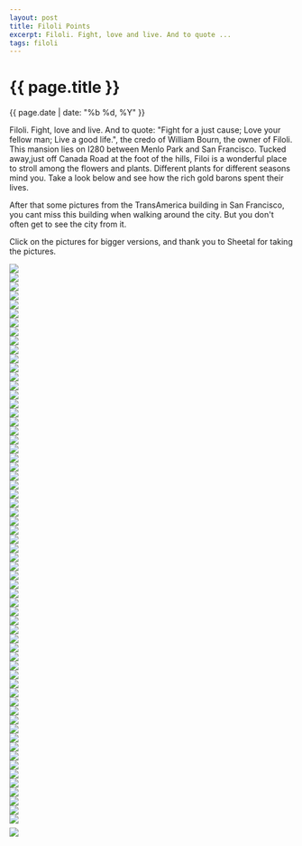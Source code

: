```yaml
---
layout: post
title: Filoli Points
excerpt: Filoli. Fight, love and live. And to quote ...
tags: filoli
---
```


{{ page.title }}
================
<div class="pdate"> {{ page.date | date: "%b %d, %Y" }} </div>

Filoli. Fight, love and live. And to quote: "Fight for a just cause; Love your
fellow man; Live a good life.", the credo of William Bourn, the owner of
Filoli. This mansion lies on I280 between Menlo Park and San Francisco. Tucked
away,just off Canada Road at the foot of the hills, Filoi is a wonderful place
to stroll among the flowers and plants. Different plants for different seasons
mind you. Take a look below and see how the rich gold barons spent their lives.

After that some pictures from the TransAmerica building in San Francisco, you
cant miss this building when walking around the city. But you don't often get to
see the city from it.

Click on the pictures for bigger versions, and thank you to Sheetal for taking
the pictures.


<div class="row" style="margin-top:0.5em;">
<div class="col-xs-12">
<div id="demo6" class="flex-images">

<div class="item" data-w="600" data-h="400">
	<div class="img"><a href="https://docs.google.com/uc?id=0B6d70FmpKIi1YTlzcmRUd0R2NWM"><img src="https://docs.google.com/uc?id=0B6d70FmpKIi1V0pkMTNDN2hWSm8" data-src="https://docs.google.com/uc?id=0B6d70FmpKIi1VzBvZmRESXN2UUE"></a></div>
</div>
<div class="item" data-w="266" data-h="400">
	<div class="img"><a href="https://docs.google.com/uc?id=0B6d70FmpKIi1LUVRX2lUZFFZTXM"><img src="https://docs.google.com/uc?id=0B6d70FmpKIi1V0pkMTNDN2hWSm8" data-src="https://docs.google.com/uc?id=0B6d70FmpKIi1ZVI1U3NfYzd2R00"></a></div>
</div>
<div class="item" data-w="600" data-h="400">
	<div class="img"><a href="https://docs.google.com/uc?id=0B6d70FmpKIi1Q0p2a05xMFcycnM"><img src="https://docs.google.com/uc?id=0B6d70FmpKIi1V0pkMTNDN2hWSm8" data-src="https://docs.google.com/uc?id=0B6d70FmpKIi1dkk4bG9tNWI1anM"></a></div>
</div>
<div class="item" data-w="266" data-h="400">
	<div class="img"><a href="https://docs.google.com/uc?id=0B6d70FmpKIi1OTk0RXZWQVY4Mnc"><img src="https://docs.google.com/uc?id=0B6d70FmpKIi1V0pkMTNDN2hWSm8" data-src="https://docs.google.com/uc?id=0B6d70FmpKIi1U2xlMmpBOG9mb3c"></a></div>
</div>
<div class="item" data-w="266" data-h="400">
	<div class="img"><a href="https://docs.google.com/uc?id=0B6d70FmpKIi1bG51WmxsV085VjQ"><img src="https://docs.google.com/uc?id=0B6d70FmpKIi1V0pkMTNDN2hWSm8" data-src="https://docs.google.com/uc?id=0B6d70FmpKIi1cXlqZF9QUmxrVGs"></a></div>
</div>
<div class="item" data-w="600" data-h="400">
	<div class="img"><a href="https://docs.google.com/uc?id=0B6d70FmpKIi1VkxsUFFMMFIzajA"><img src="https://docs.google.com/uc?id=0B6d70FmpKIi1V0pkMTNDN2hWSm8" data-src="https://docs.google.com/uc?id=0B6d70FmpKIi1NEFrc1FMMnJSM2s"></a></div>
</div>
<div class="item" data-w="600" data-h="400">
	<div class="img"><a href="https://docs.google.com/uc?id=0B6d70FmpKIi1ckxxVjQ4NzBfU3M"><img src="https://docs.google.com/uc?id=0B6d70FmpKIi1V0pkMTNDN2hWSm8" data-src="https://docs.google.com/uc?id=0B6d70FmpKIi1Z2tPZEV6MGVjUFE"></a></div>
</div>
<div class="item" data-w="600" data-h="400">
	<div class="img"><a href="https://docs.google.com/uc?id=0B6d70FmpKIi1Q0JMdU1Yb1BySms"><img src="https://docs.google.com/uc?id=0B6d70FmpKIi1V0pkMTNDN2hWSm8" data-src="https://docs.google.com/uc?id=0B6d70FmpKIi1bGZ3bm5YbnZDSjQ"></a></div>
</div>
<div class="item" data-w="600" data-h="400">
	<div class="img"><a href="https://docs.google.com/uc?id=0B6d70FmpKIi1NnlaNmZZOVpsLTg"><img src="https://docs.google.com/uc?id=0B6d70FmpKIi1V0pkMTNDN2hWSm8" data-src="https://docs.google.com/uc?id=0B6d70FmpKIi1cW5HdDVPdldKa1E"></a></div>
</div>
<div class="item" data-w="600" data-h="400">
	<div class="img"><a href="https://docs.google.com/uc?id=0B6d70FmpKIi1dVR5NDlodlpxVzg"><img src="https://docs.google.com/uc?id=0B6d70FmpKIi1V0pkMTNDN2hWSm8" data-src="https://docs.google.com/uc?id=0B6d70FmpKIi1SlRrbVo2RmV6bFk"></a></div>
</div>
<div class="item" data-w="600" data-h="400">
	<div class="img"><a href="https://docs.google.com/uc?id=0B6d70FmpKIi1Rno2THQ4RXI2UkE"><img src="https://docs.google.com/uc?id=0B6d70FmpKIi1V0pkMTNDN2hWSm8" data-src="https://docs.google.com/uc?id=0B6d70FmpKIi1VkN6ZWxXTHpwMVU"></a></div>
</div>
<div class="item" data-w="600" data-h="400">
	<div class="img"><a href="https://docs.google.com/uc?id=0B6d70FmpKIi1SHp2XzlNRFN2SDQ"><img src="https://docs.google.com/uc?id=0B6d70FmpKIi1V0pkMTNDN2hWSm8" data-src="https://docs.google.com/uc?id=0B6d70FmpKIi1cXpYSjJtbjk2enc"></a></div>
</div>
<div class="item" data-w="266" data-h="400">
	<div class="img"><a href="https://docs.google.com/uc?id=0B6d70FmpKIi1R2VEOHh5V3VXaHc"><img src="https://docs.google.com/uc?id=0B6d70FmpKIi1V0pkMTNDN2hWSm8" data-src="https://docs.google.com/uc?id=0B6d70FmpKIi1ZDNRRjBFeXNvZVU"></a></div>
</div>
<div class="item" data-w="600" data-h="400">
	<div class="img"><a href="https://docs.google.com/uc?id=0B6d70FmpKIi1alJSbFF2UVpsaXc"><img src="https://docs.google.com/uc?id=0B6d70FmpKIi1V0pkMTNDN2hWSm8" data-src="https://docs.google.com/uc?id=0B6d70FmpKIi1TlVQVjhPMGI3VUk"></a></div>
</div>
<div class="item" data-w="600" data-h="400">
	<div class="img"><a href="https://docs.google.com/uc?id=0B6d70FmpKIi1Rm9Vb1M1NXBySzA"><img src="https://docs.google.com/uc?id=0B6d70FmpKIi1V0pkMTNDN2hWSm8" data-src="https://docs.google.com/uc?id=0B6d70FmpKIi1cHRoSlVvcFdtNkU"></a></div>
</div>
<div class="item" data-w="600" data-h="400">
	<div class="img"><a href="https://docs.google.com/uc?id=0B6d70FmpKIi1UEtSa25PLWprZ3M"><img src="https://docs.google.com/uc?id=0B6d70FmpKIi1V0pkMTNDN2hWSm8" data-src="https://docs.google.com/uc?id=0B6d70FmpKIi1b0hjNUxXTDN2Nnc"></a></div>
</div>
<div class="item" data-w="600" data-h="400">
	<div class="img"><a href="https://docs.google.com/uc?id=0B6d70FmpKIi1eUktMmNJUnJfSTQ"><img src="https://docs.google.com/uc?id=0B6d70FmpKIi1V0pkMTNDN2hWSm8" data-src="https://docs.google.com/uc?id=0B6d70FmpKIi1S3NIekNZMGdLUmc"></a></div>
</div>
<div class="item" data-w="600" data-h="400">
	<div class="img"><a href="https://docs.google.com/uc?id=0B6d70FmpKIi1eWNLRkZudWp2RWc"><img src="https://docs.google.com/uc?id=0B6d70FmpKIi1V0pkMTNDN2hWSm8" data-src="https://docs.google.com/uc?id=0B6d70FmpKIi1RzNfZ2otOHFVeWs"></a></div>
</div>
<div class="item" data-w="600" data-h="400">
	<div class="img"><a href="https://docs.google.com/uc?id=0B6d70FmpKIi1LTZXLV9RYWlteWM"><img src="https://docs.google.com/uc?id=0B6d70FmpKIi1V0pkMTNDN2hWSm8" data-src="https://docs.google.com/uc?id=0B6d70FmpKIi1ZGFGalJDQjUtUWs"></a></div>
</div>
<div class="item" data-w="600" data-h="400">
	<div class="img"><a href="https://docs.google.com/uc?id=0B6d70FmpKIi1VXdkNkVRTTZpN0E"><img src="https://docs.google.com/uc?id=0B6d70FmpKIi1V0pkMTNDN2hWSm8" data-src="https://docs.google.com/uc?id=0B6d70FmpKIi1X3lETkdqN1dmSXc"></a></div>
</div>
<div class="item" data-w="600" data-h="400">
	<div class="img"><a href="https://docs.google.com/uc?id=0B6d70FmpKIi1SXVkclgtT21vdFU"><img src="https://docs.google.com/uc?id=0B6d70FmpKIi1V0pkMTNDN2hWSm8" data-src="https://docs.google.com/uc?id=0B6d70FmpKIi1NFlrN2xpN0gxY0U"></a></div>
</div>
<div class="item" data-w="600" data-h="400">
	<div class="img"><a href="https://docs.google.com/uc?id=0B6d70FmpKIi1RVprQkE0MFVIN3c"><img src="https://docs.google.com/uc?id=0B6d70FmpKIi1V0pkMTNDN2hWSm8" data-src="https://docs.google.com/uc?id=0B6d70FmpKIi1allQcm14a1ZnRjA"></a></div>
</div>
<div class="item" data-w="266" data-h="400">
	<div class="img"><a href="https://docs.google.com/uc?id=0B6d70FmpKIi1UlNKbHBTREowWUE"><img src="https://docs.google.com/uc?id=0B6d70FmpKIi1V0pkMTNDN2hWSm8" data-src="https://docs.google.com/uc?id=0B6d70FmpKIi1aC1CbS1MUTFmLXc"></a></div>
</div>
<div class="item" data-w="600" data-h="400">
	<div class="img"><a href="https://docs.google.com/uc?id=0B6d70FmpKIi1c1RKS2VlSng3eXc"><img src="https://docs.google.com/uc?id=0B6d70FmpKIi1V0pkMTNDN2hWSm8" data-src="https://docs.google.com/uc?id=0B6d70FmpKIi1RUkxVXk2dVhKY1E"></a></div>
</div>
<div class="item" data-w="600" data-h="400">
	<div class="img"><a href="https://docs.google.com/uc?id=0B6d70FmpKIi1X3R3bUsxUWp4NjA"><img src="https://docs.google.com/uc?id=0B6d70FmpKIi1V0pkMTNDN2hWSm8" data-src="https://docs.google.com/uc?id=0B6d70FmpKIi1NFVpOGhISnJlbDQ"></a></div>
</div>
<div class="item" data-w="600" data-h="400">
	<div class="img"><a href="https://docs.google.com/uc?id=0B6d70FmpKIi1T2FrZ19FeVR5RFU"><img src="https://docs.google.com/uc?id=0B6d70FmpKIi1V0pkMTNDN2hWSm8" data-src="https://docs.google.com/uc?id=0B6d70FmpKIi1MWdHcllnTGgtOGc"></a></div>
</div>
<div class="item" data-w="600" data-h="400">
	<div class="img"><a href="https://docs.google.com/uc?id=0B6d70FmpKIi1TV9yYkQyVzhHejQ"><img src="https://docs.google.com/uc?id=0B6d70FmpKIi1V0pkMTNDN2hWSm8" data-src="https://docs.google.com/uc?id=0B6d70FmpKIi1WVI5N25NRE1md1k"></a></div>
</div>
<div class="item" data-w="600" data-h="400">
	<div class="img"><a href="https://docs.google.com/uc?id=0B6d70FmpKIi1STlyUlZaS2lVdms"><img src="https://docs.google.com/uc?id=0B6d70FmpKIi1V0pkMTNDN2hWSm8" data-src="https://docs.google.com/uc?id=0B6d70FmpKIi1SWdrdjFwcWlJOHc"></a></div>
</div>
<div class="item" data-w="600" data-h="400">
	<div class="img"><a href="https://docs.google.com/uc?id=0B6d70FmpKIi1NEtvU3pmRi05UEE"><img src="https://docs.google.com/uc?id=0B6d70FmpKIi1V0pkMTNDN2hWSm8" data-src="https://docs.google.com/uc?id=0B6d70FmpKIi1WFZsdlhaVndYdXM"></a></div>
</div>
<div class="item" data-w="600" data-h="400">
	<div class="img"><a href="https://docs.google.com/uc?id=0B6d70FmpKIi1LWVDY1VMeHNsLWc"><img src="https://docs.google.com/uc?id=0B6d70FmpKIi1V0pkMTNDN2hWSm8" data-src="https://docs.google.com/uc?id=0B6d70FmpKIi1MXpPR3ZWQnRWX0E"></a></div>
</div>
<div class="item" data-w="600" data-h="400">
	<div class="img"><a href="https://docs.google.com/uc?id=0B6d70FmpKIi1NDhRU0ROdXgyWnM"><img src="https://docs.google.com/uc?id=0B6d70FmpKIi1V0pkMTNDN2hWSm8" data-src="https://docs.google.com/uc?id=0B6d70FmpKIi1MWN2XzhWdWNHeTQ"></a></div>
</div>
<div class="item" data-w="600" data-h="400">
	<div class="img"><a href="https://docs.google.com/uc?id=0B6d70FmpKIi1bDJ5b3NzZVV0ZDA"><img src="https://docs.google.com/uc?id=0B6d70FmpKIi1V0pkMTNDN2hWSm8" data-src="https://docs.google.com/uc?id=0B6d70FmpKIi1b1AxcTVSWmcyb3c"></a></div>
</div>
<div class="item" data-w="600" data-h="400">
	<div class="img"><a href="https://docs.google.com/uc?id=0B6d70FmpKIi1WmNjZ2xndXJlVVE"><img src="https://docs.google.com/uc?id=0B6d70FmpKIi1V0pkMTNDN2hWSm8" data-src="https://docs.google.com/uc?id=0B6d70FmpKIi1YVlPRmtvZU9NVFk"></a></div>
</div>
<div class="item" data-w="266" data-h="400">
	<div class="img"><a href="https://docs.google.com/uc?id=0B6d70FmpKIi1YzY0LThWV2Z3Vzg"><img src="https://docs.google.com/uc?id=0B6d70FmpKIi1V0pkMTNDN2hWSm8" data-src="https://docs.google.com/uc?id=0B6d70FmpKIi1LXdJazBhRjdvYTg"></a></div>
</div>
<div class="item" data-w="600" data-h="400">
	<div class="img"><a href="https://docs.google.com/uc?id=0B6d70FmpKIi1djEzZVdxZUlaT00"><img src="https://docs.google.com/uc?id=0B6d70FmpKIi1V0pkMTNDN2hWSm8" data-src="https://docs.google.com/uc?id=0B6d70FmpKIi1MGRMQm1EQ09kQmM"></a></div>
</div>
<div class="item" data-w="266" data-h="400">
	<div class="img"><a href="https://docs.google.com/uc?id=0B6d70FmpKIi1Qk5xd0hVX0c3dWs"><img src="https://docs.google.com/uc?id=0B6d70FmpKIi1V0pkMTNDN2hWSm8" data-src="https://docs.google.com/uc?id=0B6d70FmpKIi1WGNLTW5CR3JYY00"></a></div>
</div>
<div class="item" data-w="600" data-h="400">
	<div class="img"><a href="https://docs.google.com/uc?id=0B6d70FmpKIi1RnlpSVV1OHF6Q0k"><img src="https://docs.google.com/uc?id=0B6d70FmpKIi1V0pkMTNDN2hWSm8" data-src="https://docs.google.com/uc?id=0B6d70FmpKIi1emNOVmY3QkU2Y3c"></a></div>
</div>
<div class="item" data-w="600" data-h="400">
	<div class="img"><a href="https://docs.google.com/uc?id=0B6d70FmpKIi1dTc1WDhRV1JzTE0"><img src="https://docs.google.com/uc?id=0B6d70FmpKIi1V0pkMTNDN2hWSm8" data-src="https://docs.google.com/uc?id=0B6d70FmpKIi1di03ZHFSRC1uX00"></a></div>
</div>
<div class="item" data-w="600" data-h="400">
	<div class="img"><a href="https://docs.google.com/uc?id=0B6d70FmpKIi1V29RNTY5TTdSaWs"><img src="https://docs.google.com/uc?id=0B6d70FmpKIi1V0pkMTNDN2hWSm8" data-src="https://docs.google.com/uc?id=0B6d70FmpKIi1amVSTElFOW91ZEk"></a></div>
</div>
<div class="item" data-w="600" data-h="400">
	<div class="img"><a href="https://docs.google.com/uc?id=0B6d70FmpKIi1YnFKZ1hmeERXc28"><img src="https://docs.google.com/uc?id=0B6d70FmpKIi1V0pkMTNDN2hWSm8" data-src="https://docs.google.com/uc?id=0B6d70FmpKIi1OVoxTXB2Ul9NM1k"></a></div>
</div>
<div class="item" data-w="266" data-h="400">
	<div class="img"><a href="https://docs.google.com/uc?id=0B6d70FmpKIi1UTlaMEFyNkVya0k"><img src="https://docs.google.com/uc?id=0B6d70FmpKIi1V0pkMTNDN2hWSm8" data-src="https://docs.google.com/uc?id=0B6d70FmpKIi1anhBUWRxODJ1b2M"></a></div>
</div>
<div class="item" data-w="600" data-h="400">
	<div class="img"><a href="https://docs.google.com/uc?id=0B6d70FmpKIi1VXBUQ0NpN2FVQlU"><img src="https://docs.google.com/uc?id=0B6d70FmpKIi1V0pkMTNDN2hWSm8" data-src="https://docs.google.com/uc?id=0B6d70FmpKIi1MHlDVTZpanBVUk0"></a></div>
</div>
<div class="item" data-w="600" data-h="400">
	<div class="img"><a href="https://docs.google.com/uc?id=0B6d70FmpKIi1RVo4VVhlN2doODQ"><img src="https://docs.google.com/uc?id=0B6d70FmpKIi1V0pkMTNDN2hWSm8" data-src="https://docs.google.com/uc?id=0B6d70FmpKIi1VGRmMkFBWE4wRW8"></a></div>
</div>
<div class="item" data-w="600" data-h="400">
	<div class="img"><a href="https://docs.google.com/uc?id=0B6d70FmpKIi1ZjVjZEROM2Q3cm8"><img src="https://docs.google.com/uc?id=0B6d70FmpKIi1V0pkMTNDN2hWSm8" data-src="https://docs.google.com/uc?id=0B6d70FmpKIi1Q01sR0ZyMTMzS2c"></a></div>
</div>
<div class="item" data-w="600" data-h="400">
	<div class="img"><a href="https://docs.google.com/uc?id=0B6d70FmpKIi1aTYyM25qellrdmM"><img src="https://docs.google.com/uc?id=0B6d70FmpKIi1V0pkMTNDN2hWSm8" data-src="https://docs.google.com/uc?id=0B6d70FmpKIi1US1fT2ZueUNNOWM"></a></div>
</div>
<div class="item" data-w="266" data-h="400">
	<div class="img"><a href="https://docs.google.com/uc?id=0B6d70FmpKIi1UmhycTZNTDNoNG8"><img src="https://docs.google.com/uc?id=0B6d70FmpKIi1V0pkMTNDN2hWSm8" data-src="https://docs.google.com/uc?id=0B6d70FmpKIi1MFlqdUpIcnZOaXc"></a></div>
</div>
<div class="item" data-w="266" data-h="400">
	<div class="img"><a href="https://docs.google.com/uc?id=0B6d70FmpKIi1c2lQd3FTdzNwWGc"><img src="https://docs.google.com/uc?id=0B6d70FmpKIi1V0pkMTNDN2hWSm8" data-src="https://docs.google.com/uc?id=0B6d70FmpKIi1R21NQXc1MWRPa00"></a></div>
</div>
<div class="item" data-w="600" data-h="400">
	<div class="img"><a href="https://docs.google.com/uc?id=0B6d70FmpKIi1Sm9seUtWRmxmU3c"><img src="https://docs.google.com/uc?id=0B6d70FmpKIi1V0pkMTNDN2hWSm8" data-src="https://docs.google.com/uc?id=0B6d70FmpKIi1WUJwXzFjbnFEeXM"></a></div>
</div>
<div class="item" data-w="600" data-h="400">
	<div class="img"><a href="https://docs.google.com/uc?id=0B6d70FmpKIi1SEVmem16dXlrLWM"><img src="https://docs.google.com/uc?id=0B6d70FmpKIi1V0pkMTNDN2hWSm8" data-src="https://docs.google.com/uc?id=0B6d70FmpKIi1MUQxb1U2NUZqVmc"></a></div>
</div>
<div class="item" data-w="266" data-h="400">
	<div class="img"><a href="https://docs.google.com/uc?id=0B6d70FmpKIi1YVp4Vk9UZXNZS1U"><img src="https://docs.google.com/uc?id=0B6d70FmpKIi1V0pkMTNDN2hWSm8" data-src="https://docs.google.com/uc?id=0B6d70FmpKIi1M1M1WTBfZDlLN0k"></a></div>
</div>
<div class="item" data-w="600" data-h="400">
	<div class="img"><a href="https://docs.google.com/uc?id=0B6d70FmpKIi1Ulo2ZnIwdUE1aVE"><img src="https://docs.google.com/uc?id=0B6d70FmpKIi1V0pkMTNDN2hWSm8" data-src="https://docs.google.com/uc?id=0B6d70FmpKIi1OXhuU3U3MHNIR0E"></a></div>
</div>
<div class="item" data-w="266" data-h="400">
	<div class="img"><a href="https://docs.google.com/uc?id=0B6d70FmpKIi1MEQyWmRna1otX1U"><img src="https://docs.google.com/uc?id=0B6d70FmpKIi1V0pkMTNDN2hWSm8" data-src="https://docs.google.com/uc?id=0B6d70FmpKIi1d1VXeUgyQy1BNlE"></a></div>
</div>
<div class="item" data-w="266" data-h="400">
	<div class="img"><a href="https://docs.google.com/uc?id=0B6d70FmpKIi1X2NLb3ZDMnNzR0E"><img src="https://docs.google.com/uc?id=0B6d70FmpKIi1V0pkMTNDN2hWSm8" data-src="https://docs.google.com/uc?id=0B6d70FmpKIi1M3hXU0FoRWJxSXc"></a></div>
</div>
<div class="item" data-w="600" data-h="400">
	<div class="img"><a href="https://docs.google.com/uc?id=0B6d70FmpKIi1NTdwXzYwaU82ODg"><img src="https://docs.google.com/uc?id=0B6d70FmpKIi1V0pkMTNDN2hWSm8" data-src="https://docs.google.com/uc?id=0B6d70FmpKIi1UFRxZWprd1A1NnM"></a></div>
</div>
<div class="item" data-w="266" data-h="400">
	<div class="img"><a href="https://docs.google.com/uc?id=0B6d70FmpKIi1MWd1MUUyRVFHYzg"><img src="https://docs.google.com/uc?id=0B6d70FmpKIi1V0pkMTNDN2hWSm8" data-src="https://docs.google.com/uc?id=0B6d70FmpKIi1Rk4ta1MxN2VmWVk"></a></div>
</div>
<div class="item" data-w="600" data-h="400">
	<div class="img"><a href="https://docs.google.com/uc?id=0B6d70FmpKIi1eFRiS3BzRHZweHM"><img src="https://docs.google.com/uc?id=0B6d70FmpKIi1V0pkMTNDN2hWSm8" data-src="https://docs.google.com/uc?id=0B6d70FmpKIi1SS1SdjM4MlhqdG8"></a></div>
</div>
<div class="item" data-w="600" data-h="400">
	<div class="img"><a href="https://docs.google.com/uc?id=0B6d70FmpKIi1VTVIbHNFbzMzR3M"><img src="https://docs.google.com/uc?id=0B6d70FmpKIi1V0pkMTNDN2hWSm8" data-src="https://docs.google.com/uc?id=0B6d70FmpKIi1eWozdlJGSmd3TDQ"></a></div>
</div>
<div class="item" data-w="600" data-h="400">
	<div class="img"><a href="https://docs.google.com/uc?id=0B6d70FmpKIi1Z2hXQkRITU92dnM"><img src="https://docs.google.com/uc?id=0B6d70FmpKIi1V0pkMTNDN2hWSm8" data-src="https://docs.google.com/uc?id=0B6d70FmpKIi1anpJdnFrYzdhYnM"></a></div>
</div>
<div class="item" data-w="600" data-h="400">
	<div class="img"><a href="https://docs.google.com/uc?id=0B6d70FmpKIi1V3VkRjNrRmNieVE"><img src="https://docs.google.com/uc?id=0B6d70FmpKIi1V0pkMTNDN2hWSm8" data-src="https://docs.google.com/uc?id=0B6d70FmpKIi1cktKbW1rVVIyXzQ"></a></div>
</div>
<div class="item" data-w="266" data-h="400">
	<div class="img"><a href="https://docs.google.com/uc?id=0B6d70FmpKIi1aF9OUUw0VWZJQ3M"><img src="https://docs.google.com/uc?id=0B6d70FmpKIi1V0pkMTNDN2hWSm8" data-src="https://docs.google.com/uc?id=0B6d70FmpKIi1VGFSQzZ1VV81TmM"></a></div>
</div>
<div class="item" data-w="600" data-h="400">
	<div class="img"><a href="https://docs.google.com/uc?id=0B6d70FmpKIi1Z0gxellsbm03Y0E"><img src="https://docs.google.com/uc?id=0B6d70FmpKIi1V0pkMTNDN2hWSm8" data-src="https://docs.google.com/uc?id=0B6d70FmpKIi1bjZnR1RNcWhIbkk"></a></div>
</div>
<div class="item" data-w="600" data-h="400">
	<div class="img"><a href="https://docs.google.com/uc?id=0B6d70FmpKIi1ajNPbTNObFVqX0E"><img src="https://docs.google.com/uc?id=0B6d70FmpKIi1V0pkMTNDN2hWSm8" data-src="https://docs.google.com/uc?id=0B6d70FmpKIi1N2k5OXZ5dG1uUE0"></a></div>
</div>
</div></div></div>
<script>
$('#demo6').flexImages({ rowHeight:400 , truncate: 0});
</script>


<div class="row" style="margin-top:0.5em;">
<div class="col-xs-12">
<div id="demo7" class="flex-images">
<div class="item" data-w="1200" data-h="800">
	<div class="img"><a href="https://docs.google.com/uc?id=0B6d70FmpKIi1b20tckx1RlN1NlU"><img src="https://docs.google.com/uc?id=0B6d70FmpKIi1V0pkMTNDN2hWSm8" data-src="https://docs.google.com/uc?id=0B6d70FmpKIi1b20tckx1RlN1NlU"></a></div>
</div>

</div></div></div>
<script>
$('#demo7').flexImages({ rowHeight:800 , truncate: 0});
</script>






